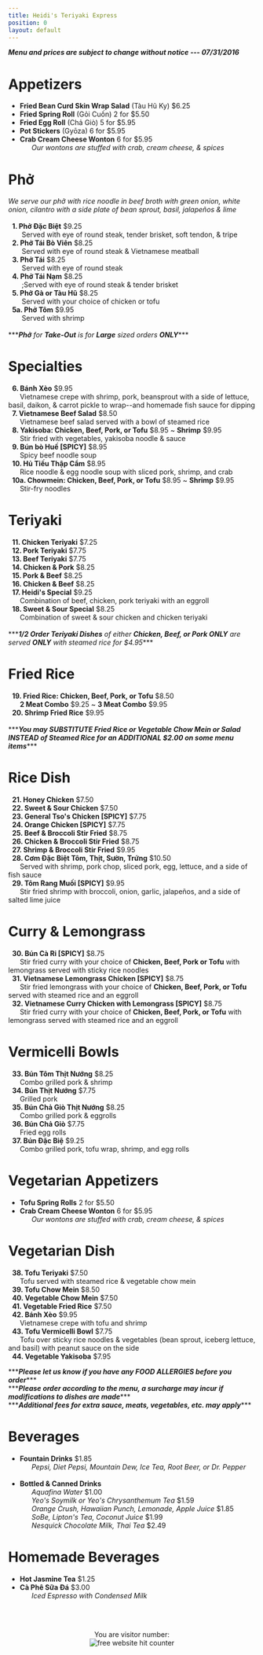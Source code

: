 ```yaml
---
title: Heidi's Teriyaki Express
position: 0
layout: default
---
```


<span>***<i>Menu and prices are subject to change without notice --- 07/31/2016</i>***</span><br/>
<p>
  <h1>Appetizers</h1>
    <ul>
      <li><b>Fried Bean Curd Skin Wrap Salad</b> (Tàu Hũ Ky) $6.25</li>
      <li><b>Fried Spring Roll</b> (Gỏi Cuốn) 2 for $5.50</li>
      <li><b>Fried Egg Roll</b> (Chả Giò) 5 for $5.95</li>
      <li><b>Pot Stickers</b> (Gyōza) 6 for $5.95</li>
      <li><b>Crab Cream Cheese Wonton</b> 6 for $5.95</li>
        <span>&nbsp;&nbsp;&nbsp;&nbsp;&nbsp;&nbsp;<i>Our wontons are stuffed with crab, cream cheese, & spices</i></span>
    </ul>
</p>

<p>
  <h1>Phở</h1>
    <span><i>We serve our phở with rice noodle in beef broth with green onion, white onion, cilantro with a side plate of bean sprout, basil, jalapeños & lime</i></span> <br/><br/>
      <span>&nbsp;&nbsp;<b>1. Phở Đặc Biệt</b> $9.25</span><br/>
        <span>&nbsp;&nbsp;&nbsp;&nbsp;&nbsp;&nbsp;&nbsp;Served with eye of round steak, tender brisket, soft tendon, & tripe</span><br/>
      <span>&nbsp;&nbsp;<b>2. Phở Tái Bò Viên</b> $8.25</span><br/>
        <span>&nbsp;&nbsp;&nbsp;&nbsp;&nbsp;&nbsp;&nbsp;Served with eye of round steak & Vietnamese meatball</span><br/>
      <span>&nbsp;&nbsp;<b>3. Phở Tái</b> $8.25</span><br/>
        <span>&nbsp;&nbsp;&nbsp;&nbsp;&nbsp;&nbsp;&nbsp;Served with eye of round steak</span><br/>
      <span>&nbsp;&nbsp;<b>4. Phở Tái Nạm</b> $8.25</span><br/>
        <span>&nbsp;&nbsp;&nbsp;&nbsp&nbsp;&nbsp;&nbsp;;Served with eye of round steak & tender brisket</span><br/>
      <span>&nbsp;&nbsp;<b>5. Phở Gà or Tàu Hũ</b> $8.25</span><br/>
        <span>&nbsp;&nbsp;&nbsp;&nbsp;&nbsp;&nbsp;&nbsp;Served with your choice of chicken or tofu</span><br/>
      <span>&nbsp;&nbsp;<b>5a. Phở Tôm</b> $9.95</span><br/>
        <span>&nbsp;&nbsp;&nbsp;&nbsp;&nbsp;&nbsp;&nbsp;Served with shrimp</span><br/>
      </ol><br/>
    <span>***<i><b>Phở</b> for <b>Take-Out</b> is for <b>Large</b> sized orders <b>ONLY</b></i>***</span>
</p>

<p>
    <h1>Specialties</h1>
      <span>&nbsp;&nbsp;<b>6. Bánh Xèo</b> $9.95</span><br/>
        <span>&nbsp;&nbsp;&nbsp;&nbsp;&nbsp;&nbsp;Vietnamese crepe with shrimp, pork, beansprout with a side of lettuce, basil, daikon, & carrot pickle to wrap--and homemade fish sauce for dipping</span><br/>
      <span>&nbsp;&nbsp;<b>7. Vietnamese Beef Salad</b> $8.50</span><br/>
        <span>&nbsp;&nbsp;&nbsp;&nbsp;&nbsp;&nbsp;Vietnamese beef salad served with a bowl of steamed rice</span><br/>
      <span>&nbsp;&nbsp;<b>8. Yakisoba: Chicken, Beef, Pork, or Tofu</b> $8.95 ~ <b>Shrimp</b> $9.95</span><br/>
        <span>&nbsp;&nbsp;&nbsp;&nbsp;&nbsp;&nbsp;Stir fried with vegetables, yakisoba noodle & sauce</span><br/>
      <span>&nbsp;&nbsp;<b>9. Bún bò Huế [SPICY]</b> $8.95</span><br/>
        <span>&nbsp;&nbsp;&nbsp;&nbsp;&nbsp;&nbsp;Spicy beef noodle soup</span><br/>
      <span>&nbsp;&nbsp;<b>10. Hủ Tiếu Thập Cẩm</b> $8.95</span><br/>
        <span>&nbsp;&nbsp;&nbsp;&nbsp;&nbsp;&nbsp;Rice noodle & egg noodle soup with sliced pork, shrimp, and crab</span><br/>
      <span>&nbsp;&nbsp;<b>10a. Chowmein: Chicken, Beef, Pork, or Tofu</b> $8.95 ~ <b>Shrimp</b> $9.95</span><br/>
        <span>&nbsp;&nbsp;&nbsp;&nbsp;&nbsp;&nbsp;Stir-fry noodles</span><br/>
</p>

<p>
    <h1>Teriyaki</h1>
      <span>&nbsp;&nbsp;<b>11. Chicken Teriyaki</b> $7.25</span><br/>
      <span>&nbsp;&nbsp;<b>12. Pork Teriyaki</b> $7.75</span><br/>
      <span>&nbsp;&nbsp;<b>13. Beef Teriyaki</b> $7.75</span><br/>
      <span>&nbsp;&nbsp;<b>14. Chicken & Pork</b> $8.25</span><br/>
      <span>&nbsp;&nbsp;<b>15. Pork & Beef</b> $8.25</span><br/>
      <span>&nbsp;&nbsp;<b>16. Chicken & Beef</b> $8.25</span><br/>
      <span>&nbsp;&nbsp;<b>17. Heidi's Special</b> $9.25</span><br/>
        <span>&nbsp;&nbsp;&nbsp;&nbsp;&nbsp;&nbsp;Combination of beef, chicken, pork teriyaki with an eggroll</span><br/>
      <span>&nbsp;&nbsp;<b>18. Sweet & Sour Special</b> $8.25</span><br/>
        <span>&nbsp;&nbsp;&nbsp;&nbsp;&nbsp;&nbsp;Combination of sweet & sour chicken and chicken teriyaki</span><br/><br/>
      <span>***<i><b>1/2 Order Teriyaki Dishes</b> of either <b>Chicken, Beef, or Pork ONLY</b> are served <b>ONLY</b> with steamed rice for $4.95</i>***</span>
</p>

<p>
    <h1>Fried Rice</h1>
      <span>&nbsp;&nbsp;<b>19. Fried Rice: Chicken, Beef, Pork, or Tofu</b> $8.50</span><br/>
        <span>&nbsp;&nbsp;&nbsp;&nbsp;&nbsp;&nbsp;<b>2 Meat Combo</b> $9.25 ~ <b>3 Meat Combo</b> $9.95</span><br/>
      <span>&nbsp;&nbsp;<b>20. Shrimp Fried Rice</b> $9.95</span><br/><br/>
      <span>***<i><b>You may SUBSTITUTE Fried Rice or Vegetable Chow Mein or Salad INSTEAD of Steamed Rice for an ADDITIONAL $2.00 on some menu items</b></i>***</span>
</p>

<p>
    <h1>Rice Dish</h1>
      <span>&nbsp;&nbsp;<b>21. Honey Chicken</b> $7.50</span><br/>
      <span>&nbsp;&nbsp;<b>22. Sweet & Sour Chicken</b> $7.50</span><br/>
      <span>&nbsp;&nbsp;<b>23. General Tso's Chicken [SPICY]</b> $7.75</span><br/>
      <span>&nbsp;&nbsp;<b>24. Orange Chicken [SPICY]</b> $7.75</span><br/>
      <span>&nbsp;&nbsp;<b>25. Beef & Broccoli Stir Fried</b> $8.75</span><br/>
      <span>&nbsp;&nbsp;<b>26. Chicken & Broccoli Stir Fried</b> $8.75</span><br/>
      <span>&nbsp;&nbsp;<b>27. Shrimp & Broccoli Stir Fried</b> $9.95</span><br/>
      <span>&nbsp;&nbsp;<b>28. Cơm Đặc Biệt Tôm, Thịt, Sườn, Trứng</b> $10.50</span><br/>
        <span>&nbsp;&nbsp;&nbsp;&nbsp;&nbsp;&nbsp;Served with shrimp, pork chop, sliced pork, egg, lettuce, and a side of fish sauce</span><br/>
      <span>&nbsp;&nbsp;<b>29. Tôm Rang Muối [SPICY]</b> $9.95</span><br/>
        <span>&nbsp;&nbsp;&nbsp;&nbsp;&nbsp;&nbsp;Stir fried shrimp with broccoli, onion, garlic, jalapeños, and a side of salted lime juice</span><br/>
</p>

<p>
    <h1>Curry & Lemongrass</h1>
      <span>&nbsp;&nbsp;<b>30. Bún Cà Ri [SPICY]</b> $8.75</span><br/>
        <span>&nbsp;&nbsp;&nbsp;&nbsp;&nbsp;&nbsp;Stir fried curry with your choice of <b>Chicken, Beef, Pork or Tofu</b> with lemongrass served with sticky rice noodles</span><br/>
      <span>&nbsp;&nbsp;<b>31. Vietnamese Lemongrass Chicken [SPICY]</b> $8.75</span><br/>
        <span>&nbsp;&nbsp;&nbsp;&nbsp;&nbsp;&nbsp;Stir fried lemongrass with your choice of <b>Chicken, Beef, Pork, or Tofu</b> served with steamed rice and an eggroll</span><br/>
      <span>&nbsp;&nbsp;<b>32. Vietnamese Curry Chicken with Lemongrass [SPICY]</b> $8.75</span><br/>
        <span>&nbsp;&nbsp;&nbsp;&nbsp;&nbsp;&nbsp;Stir fried curry with your choice of <b>Chicken, Beef, Pork, or Tofu</b> with lemongrass served with steamed rice and an eggroll</span><br/>
</p>

<p>
    <h1>Vermicelli Bowls</h1>
      <span>&nbsp;&nbsp;<b>33. Bún Tôm Thịt Nướng</b> $8.25</span><br/>
        <span>&nbsp;&nbsp;&nbsp;&nbsp;&nbsp;&nbsp;Combo grilled pork & shrimp</span><br/>
      <span>&nbsp;&nbsp;<b>34. Bún Thịt Nướng</b> $7.75</span><br/>
        <span>&nbsp;&nbsp;&nbsp;&nbsp;&nbsp;&nbsp;Grilled pork</span><br/>
      <span>&nbsp;&nbsp;<b>35. Bún Chả Giò Thịt Nướng</b> $8.25</span><br/>
        <span>&nbsp;&nbsp;&nbsp;&nbsp;&nbsp;&nbsp;Combo grilled pork & eggrolls</span><br/>
      <span>&nbsp;&nbsp;<b>36. Bún Chả Giò</b> $7.75</span><br/>
        <span>&nbsp;&nbsp;&nbsp;&nbsp;&nbsp;&nbsp;Fried egg rolls</span><br/>
      <span>&nbsp;&nbsp;<b>37. Bún Đặc Biệ</b> $9.25</span><br/>
        <span>&nbsp;&nbsp;&nbsp;&nbsp;&nbsp;&nbsp;Combo grilled pork, tofu wrap, shrimp, and egg rolls</span><br/>
</p>

<p>
    <h1>Vegetarian Appetizers</h1>
      <ul>
        <li><b>Tofu Spring Rolls</b> 2 for $5.50</li>
        <li><b>Crab Cream Cheese Wonton</b> 6 for $5.95</li>
        <span>&nbsp;&nbsp;&nbsp;&nbsp;&nbsp;&nbsp;<i>Our wontons are stuffed with crab, cream cheese, & spices</i></span>
    </ul>
</p>

<p>
    <h1>Vegetarian Dish</h1>
      <span>&nbsp;&nbsp;<b>38. Tofu Teriyaki</b> $7.50</span><br/>
        <span>&nbsp;&nbsp;&nbsp;&nbsp;&nbsp;&nbsp;Tofu served with steamed rice & vegetable chow mein</span><br/>
      <span>&nbsp;&nbsp;<b>39. Tofu Chow Mein</b> $8.50</span><br/>
      <span>&nbsp;&nbsp;<b>40. Vegetable Chow Mein</b> $7.50</span><br/>
      <span>&nbsp;&nbsp;<b>41. Vegetable Fried Rice</b> $7.50</span><br/>
      <span>&nbsp;&nbsp;<b>42. Bánh Xèo</b> $9.95</span><br/>
        <span>&nbsp;&nbsp;&nbsp;&nbsp;&nbsp;&nbsp;Vietnamese crepe with tofu and shrimp</span><br/>
      <span>&nbsp;&nbsp;<b>43. Tofu Vermicelli Bowl</b> $7.75</span><br/>
        <span>&nbsp;&nbsp;&nbsp;&nbsp;&nbsp;&nbsp;Tofu over sticky rice noodles & vegetables (bean sprout, iceberg lettuce, and basil) with peanut sauce on the side</span><br/>
      <span>&nbsp;&nbsp;<b>44. Vegetable Yakisoba</b> $7.95</span><br/>
</p>

<p>
  <span>***<i><b>Please let us know if you have any FOOD ALLERGIES before you order</b></i>***</span><br/>
  <span>***<i><b>Please order according to the menu, a surcharge may incur if modifications to dishes are made</b></i>***</span><br/>
  <span>***<i><b>Additional fees for extra sauce, meats, vegetables, etc. may apply</b></i>***</span><br/>
</p>

<p>
    <h1>Beverages</h1>
      <ul>
        <li><b>Fountain Drinks</b> $1.85</li>
          <span>&nbsp;&nbsp;&nbsp;&nbsp;&nbsp;&nbsp;<i>Pepsi, Diet Pepsi, Mountain Dew, Ice Tea, Root Beer, or Dr. Pepper</i></span><br/><br/>
        <li><b>Bottled & Canned Drinks</b></li>
        <span>&nbsp;&nbsp;&nbsp;&nbsp;&nbsp;&nbsp;<i>Aquafina Water</i> $1.00</span><br/>
        <span>&nbsp;&nbsp;&nbsp;&nbsp;&nbsp;&nbsp;<i>Yeo's Soymilk or Yeo's Chrysanthemum Tea</i> $1.59</span><br/>
        <span>&nbsp;&nbsp;&nbsp;&nbsp;&nbsp;&nbsp;<i>Orange Crush, Hawaiian Punch, Lemonade, Apple Juice</i> $1.85</span><br/>
        <span>&nbsp;&nbsp;&nbsp;&nbsp;&nbsp;&nbsp;<i>SoBe, Lipton's Tea, Coconut Juice</i> $1.99</span><br/>
        <span>&nbsp;&nbsp;&nbsp;&nbsp;&nbsp;&nbsp;<i>Nesquick Chocolate Milk, Thai Tea</i> $2.49</span><br/>
      </ul>
</p>

<p>
    <h1>Homemade Beverages</h1>
      <ul>
        <li><b>Hot Jasmine Tea</b> $1.25</li>
        <li><b>Cà Phê Sữa Đá</b> $3.00</li>
          <span>&nbsp;&nbsp;&nbsp;&nbsp;&nbsp;&nbsp;<i>Iced Espresso with Condensed Milk</i></span><br/>
      </ul>
</p>

<br/><br/>
<div align='center'>
  <span>You are visitor number:</span><br/>
    <img src='http://www.free-website-hit-counter.com/c.php?d=9&id=90296&s=5' border='0' title='free website hit counter'>
  <br/>
</div>
